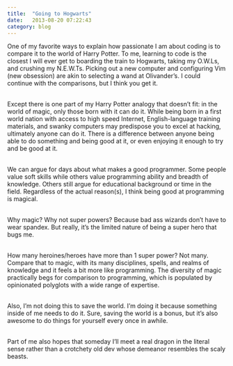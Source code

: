 ```yaml
---
title:  "Going to Hogwarts"
date:   2013-08-20 07:22:43
category: blog
---
```


One of my favorite ways to explain how passionate I am about coding is to compare it to the world of Harry Potter. To me, learning to code is the closest I will ever get to boarding the train to Hogwarts, taking my O.W.Ls, and crushing my N.E.W.Ts. Picking out a new computer and configuring Vim (new obsession) are akin to selecting a wand at Olivander&rsquo;s. I could continue with the comparisons, but I think you get it.<br><br>

Except there is one part of my Harry Potter analogy that doesn&rsquo;t fit: in the world of magic, only those born with it can do it. While being born in a first world nation with access to high speed Internet, English-language training materials, and swanky computers may predispose you to excel at hacking, ultimately anyone can do it. There is a difference between anyone being able to do something and being good at it, or even enjoying it enough to try and be good at it.<br><br>

We can argue for days about what makes a good programmer. Some people value soft skills while others value programming ability and breadth of knowledge. Others still argue for educational background or time in the field. Regardless of the actual reason(s), I think being good at programming is magical.<br><br>

Why magic? Why not super powers? Because bad ass wizards don&rsquo;t have to wear spandex. But really, it&rsquo;s the limited nature of being a super hero that bugs me.<br><br>

How many heroines/heroes have more than 1 super power? Not many. Compare that to magic, with its many disciplines, spells, and realms of knowledge and it feels a bit more like programming. The diversity of magic practically begs for comparison to programming, which is populated by opinionated polyglots with a wide range of expertise.<br><br>

Also, I&rsquo;m not doing this to save the world. I&rsquo;m doing it because something inside of me needs to do it. Sure, saving the world is a bonus, but it&rsquo;s also awesome to do things for yourself every once in awhile.<br><br>

Part of me also hopes that someday I&rsquo;ll meet a real dragon in the literal sense rather than a crotchety old dev whose demeanor resembles the scaly beasts.<br><br>
